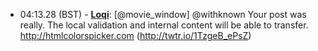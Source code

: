 * <a id="04:13.28">04:13.28 (BST)</a> - __[Loqi](https://github.com/Loqi)__: [@movie_window] @withknown Your post was really. The local validation and internal content will be able to transfer. http://htmlcolorspicker.com (http://twtr.io/1TzgeB_ePsZ)
